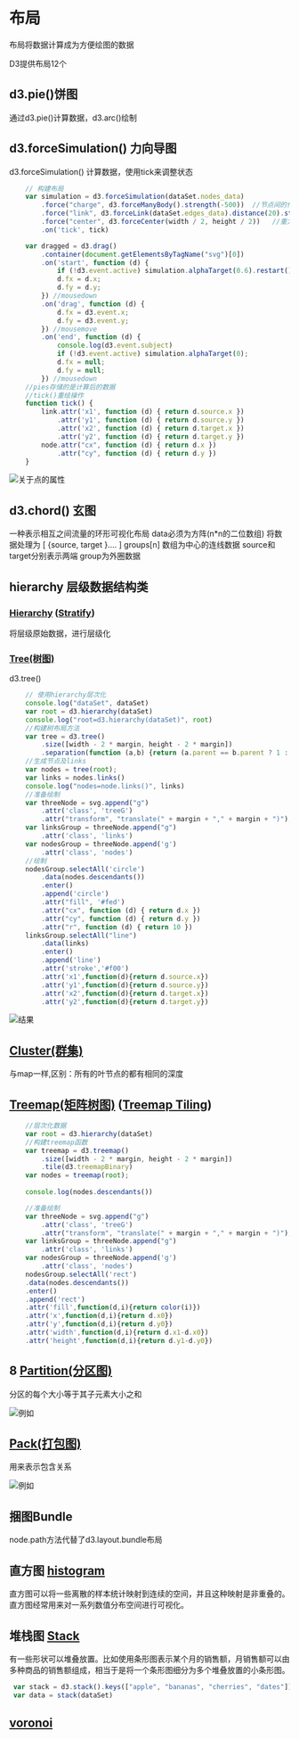 # 布局

布局将数据计算成为方便绘图的数据

D3提供布局12个

## d3.pie()饼图

通过d3.pie()计算数据，d3.arc()绘制

## d3.forceSimulation() 力向导图

d3.forceSimulation() 计算数据，使用tick来调整状态

```javascript
    // 构建布局
    var simulation = d3.forceSimulation(dataSet.nodes_data)
        .force("charge", d3.forceManyBody().strength(-500))	 //节点间的作用力
        .force("link", d3.forceLink(dataSet.edges_data).distance(20).strength(1))	  //连线作用力
        .force("center", d3.forceCenter(width / 2, height / 2))	  //重力，布局有一个参考位置，不会跑偏
        .on('tick', tick)

    var dragged = d3.drag()
        .container(document.getElementsByTagName("svg")[0])
        .on('start', function (d) {
            if (!d3.event.active) simulation.alphaTarget(0.6).restart();
            d.fx = d.x;
            d.fy = d.y;
        }) //mousedown
        .on('drag', function (d) {
            d.fx = d3.event.x;
            d.fy = d3.event.y;
        }) //mousemove
        .on('end', function (d) {
            console.log(d3.event.subject)
            if (!d3.event.active) simulation.alphaTarget(0);
            d.fx = null;
            d.fy = null;
        }) //mousedown
    //pies存储的是计算后的数据
    //tick()重绘操作
    function tick() {
        link.attr('x1', function (d) { return d.source.x })
            .attr('y1', function (d) { return d.source.y })
            .attr('x2', function (d) { return d.target.x })
            .attr('y2', function (d) { return d.target.y })
        node.attr("cx", function (d) { return d.x })
            .attr("cy", function (d) { return d.y })
    }
```

![关于点的属性](http://upload-images.jianshu.io/upload_images/3967890-345ef854f2efb81e.png?imageMogr2/auto-orient/strip%7CimageView2/2/w/1240)

## d3.chord() 玄图

一种表示相互之间流量的环形可视化布局
data必须为方阵(n*n的二位数组)
将数据处理为
[
{source,
target
}....
]
groups[n]
数组为中心的连线数据
source和target分别表示两端
group为外圈数据

## hierarchy 层级数据结构类

### [Hierarchy](https://github.com/xswei/d3js_doc/tree/master/API/d3-hierarchy-master#hierarchy) ([Stratify](https://github.com/xswei/d3js_doc/tree/master/API/d3-hierarchy-master#stratify))

将层级原始数据，进行层级化

### [Tree(树图)](https://github.com/xswei/d3js_doc/tree/master/API/d3-hierarchy-master#tree)

d3.tree()

```javascript
    // 使用hierarchy层次化
    console.log("dataSet", dataSet)
    var root = d3.hierarchy(dataSet)
    console.log("root=d3.hierarchy(dataSet)", root)
    //构建树布局方法
    var tree = d3.tree()
        .size([width - 2 * margin, height - 2 * margin])
        .separation(function (a,b) {return (a.parent == b.parent ? 1 : 2) / a.depth;})
    //生成节点及links
    var nodes = tree(root);
    var links = nodes.links()
    console.log("nodes=node.links()", links)
    //准备绘制
    var threeNode = svg.append("g")
        .attr('class', 'treeG')
        .attr("transform", "translate(" + margin + "," + margin + ")");
    var linksGroup = threeNode.append("g")
        .attr('class', 'links')
    var nodesGroup = threeNode.append('g')
        .attr('class', 'nodes')
    //绘制
    nodesGroup.selectAll('circle')
        .data(nodes.descendants())
        .enter()
        .append('circle')
        .attr("fill", '#fed')
        .attr("cx", function (d) { return d.x })
        .attr("cy", function (d) { return d.y })
        .attr("r", function (d) { return 10 })
    linksGroup.selectAll("line")
        .data(links)
        .enter()
        .append('line')
        .attr('stroke','#f00')
        .attr('x1',function(d){return d.source.x})
        .attr('y1',function(d){return d.source.y})
        .attr('x2',function(d){return d.target.x})
        .attr('y2',function(d){return d.target.y})
```

![结果](http://upload-images.jianshu.io/upload_images/3967890-e2b64179e599c142.png?imageMogr2/auto-orient/strip%7CimageView2/2/w/1240)

## [Cluster(群集)](https://github.com/xswei/d3js_doc/tree/master/API/d3-hierarchy-master#cluster)

与map一样,区别：所有的叶节点的都有相同的深度

## [Treemap(矩阵树图)](https://github.com/xswei/d3js_doc/tree/master/API/d3-hierarchy-master#treemap) ([Treemap Tiling](https://github.com/xswei/d3js_doc/tree/master/API/d3-hierarchy-master#treemap-tiling))

```javascript
    //层次化数据
    var root = d3.hierarchy(dataSet)
    //构建treemap函数
    var treemap = d3.treemap()
        .size([width - 2 * margin, height - 2 * margin])
        .tile(d3.treemapBinary)
    var nodes = treemap(root);
    
    console.log(nodes.descendants())

    //准备绘制
    var threeNode = svg.append("g")
        .attr('class', 'treeG')
        .attr("transform", "translate(" + margin + "," + margin + ")");
    var linksGroup = threeNode.append("g")
        .attr('class', 'links')
    var nodesGroup = threeNode.append('g')
        .attr('class', 'nodes')
    nodesGroup.selectAll('rect')
    .data(nodes.descendants())
    .enter()
    .append('rect')
    .attr('fill',function(d,i){return color(i)})
    .attr('x',function(d,i){return d.x0})
    .attr('y',function(d,i){return d.y0})
    .attr('width',function(d,i){return d.x1-d.x0})
    .attr('height',function(d,i){return d.y1-d.y0})
```

## 8 [Partition(分区图)](https://github.com/xswei/d3js_doc/tree/master/API/d3-hierarchy-master#partition)

分区的每个大小等于其子元素大小之和

![例如](http://upload-images.jianshu.io/upload_images/3967890-ac87f89a8bfc2bf4.png?imageMogr2/auto-orient/strip%7CimageView2/2/w/1240)

## [Pack(打包图)](https://github.com/xswei/d3js_doc/tree/master/API/d3-hierarchy-master#pack)

用来表示包含关系

![例如](http://upload-images.jianshu.io/upload_images/3967890-ecc61f9ec1d81262.png?imageMogr2/auto-orient/strip%7CimageView2/2/w/1240)

## 捆图Bundle

node.path方法代替了d3.layout.bundle布局

## 直方图 [histogram](https://github.com/xswei/d3js_doc/tree/master/API/d3-array-master#histograms)

直方图可以将一些离散的样本统计映射到连续的空间，并且这种映射是非重叠的。直方图经常用来对一系列数值分布空间进行可视化。

## 堆栈图 [Stack](https://github.com/xswei/d3js_doc/tree/master/API/d3-shape-master#stacks)

有一些形状可以堆叠放置。比如使用条形图表示某个月的销售额，月销售额可以由多种商品的销售额组成，相当于是将一个条形图细分为多个堆叠放置的小条形图。

```javascript
 var stack = d3.stack().keys(["apple", "bananas", "cherries", "dates"])
 var data = stack(dataSet)
```

## [voronoi](https://github.com/xswei/d3js_doc/tree/master/API/d3-voronoi-master#d3-voronoi)
